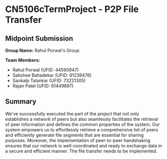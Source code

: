 # CN5106cTermProject - P2P File Transfer

## Midpoint Submission

**Group Name:** Rahul Porwal's Group

**Team Members:**
- Rahul Porwal (UFID: 44590947)
- Sakshee Bahadekar (UFID: 91239476)
- Sankalp Talankar (UFID: 73221305)
- Rajan Patel (UFID: 61449897)

## Summary

We've successfully executed the part of the project that not only establishes a network of peers but also seamlessly facilitates the retrieval of peer information and defines the common  properties of the system. Our system empowers us to effortlessly retrieve a comprehensive list of peers and efficiently generate file segments that are essential for sharing purposes. Moreover, the implementation of peer-to-peer handshaking ensures that our network is well-coordinated and ready to exchange data in a secure and efficient manner. The file transfer needs to be implemented.
